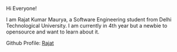 Hi Everyone!

I am Rajat Kumar Maurya, a Software Engineering student from Delhi Technological University.
I am currently in 4th year but a newbie to opensource and want to learn about it.

Github Profile: [Rajat](https://github.com/rjkumar22)